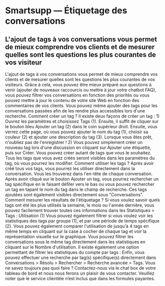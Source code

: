 # Smartsupp — Étiquetage des conversations
## L'ajout de tags à vos conversations vous permet de mieux comprendre vos clients et de mesurer quelles sont les questions les plus courantes de vos visiteur
L'ajout de tags à vos conversations vous permet de mieux comprendre vos clients et de mesurer quelles sont les questions les plus courantes de vos visiteurs. Grâce à cela, vous pouvez être mieux préparé aux questions à venir (ajouter de nouveaux raccourcis ou mettre à jour votre chatbot FAQ), vous pouvez filtrer vos conversations en fonction des priorités ou vous pouvez mettre à jour le contenu de votre site Web en fonction des commentaires de vos clients. Vous pouvez même ajouter des tags pour les conversations passées afin de les rendre plus accessibles lors d'une recherche.
Comment créer un tag ?
Il existe deux façons de créer un tag : 1) Ouvrez les paramètres et choisissez Tags (1). Ensuite, il suffit de cliquer sur le bouton bleu Ajouter un tag (2) dans le coin supérieur droit. 
Ensuite, vous verrez cette page, où vous pouvez ajouter le nom du tag (1), choisir sa couleur (2) et ajouter une description du tag (3). Lorsque vous êtes prêt, n'oubliez pas de l'enregistrer !
2) Vous pouvez simplement créer un nouveau tag lors d'une discussion en cliquant sur Ajouter une étiquette, puis sur Créer. Vous pouvez créer autant de tags que vous le souhaitez. Tous les tags que vous avez créés seront visibles dans les paramètres du tag, où vous pourrez les modifier. 
Comment utiliser les tags ?
Après avoir créé tous vos tags, vous pourrez les utiliser directement dans la conversation. Vous les trouverez dans l'en-tête de chaque conversation. Après avoir cliqué sur le bouton Ajouter un tag, vous pourrez rechercher un tag spécifique en le faisant défiler vers le bas ou vous pouvez rechercher un tag en tapant le nom du tag dans le champ de recherche.
Ces tags ajoutées sont également visibles directement sous "Conversations". 
Comment mesurer les résultats de l'étiquetage ?
Si vous voulez savoir quels tags ont été les plus utilisés la semaine, le mois ou l'année dernière, vous pouvez facilement trouver toutes ces informations dans les Statistiques > Tags : Utilisation (1) 
Vous pouvez également filtrer si vous voulez voir les statistiques des tags par groupe (1), et par une période de temps spécifique (2). Vous pouvez également comparer l'utilisation de jusqu'à 4 tags en même temps en cliquant sur la case à cocher de chaque tag et voir la représentation visuelle sur le graphique. 
Vous pouvez filtrer les conversations sous le même tag directement dans les statistiques en cliquant sur le Nombre d'utilisation.
Il existe également une option permettant de filtrer les statistiques du compte par tags :
Enfin, vous pouvez effectuer une recherche par tag(s) spécifique(s) directement dans Conversations > Résolu > Rechercher > Recherche avancée > Tags.
Vous ne savez toujours pas quoi faire ? Contactez-nous via le chat box de votre tableau de bord et nous nous ferons un plaisir de vous contacter. Veuillez noter que le service clientèle n’est inclus que dans les formules payantes.

